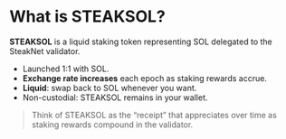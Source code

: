 # What is STEAKSOL?

**STEAKSOL** is a liquid staking token representing SOL delegated to the SteakNet validator.

* Launched 1:1 with SOL.
* **Exchange rate increases** each epoch as staking rewards accrue.
* **Liquid**: swap back to SOL whenever you want.
* Non-custodial: STEAKSOL remains in your wallet.

> Think of STEAKSOL as the “receipt” that appreciates over time as staking rewards compound in the validator.
